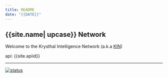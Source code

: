```yaml
---
title: README
date: "{{DATE}}"
---
```

## {{site.name| upcase}} Network

Welcome to the Krysthal Intelligence Network (a.k.a [KIN])

api: {{site.apiid}}

[KIN]: {{site.search}}=%23KIN


____
[![status](https://www.repostatus.org/badges/latest/moved.svg)](https://framagit.org/kin/overview)
